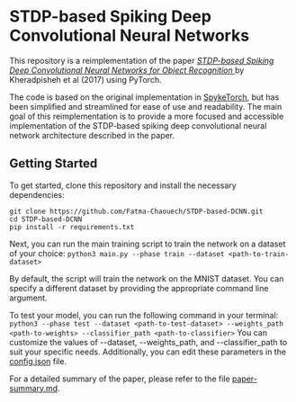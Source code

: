 # STDP-based Spiking Deep Convolutional Neural Networks

This repository is a reimplementation of the paper [*STDP-based Spiking Deep Convolutional Neural Networks for Object Recognition* ](https://https://arxiv.org/abs/1611.01421) by Kheradpisheh et al (2017) using PyTorch.

The code is based on the original implementation in [SpykeTorch](https://github.com/miladmozafari/SpykeTorch), but has been simplified and streamlined for ease of use and readability. The main goal of this reimplementation is to provide a more focused and accessible implementation of the STDP-based spiking deep convolutional neural network architecture described in the paper.
## Getting Started

To get started, clone this repository and install the necessary dependencies:
```
git clone https://github.com/Fatma-Chaouech/STDP-based-DCNN.git
cd STDP-based-DCNN
pip install -r requirements.txt
```

Next, you can run the main training script to train the network on a dataset of your choice:
`python3 main.py --phase train --dataset <path-to-train-dataset>`

By default, the script will train the network on the MNIST dataset. You can specify a different dataset by providing the appropriate command line argument.

To test your model, you can run the following command in your terminal:` python3 --phase test --dataset <path-to-test-dataset> --weights_path <path-to-weights> --classifier_path <path-to-classifier>`
You can customize the values of --dataset, --weights_path, and --classifier_path to suit your specific needs. Additionally, you can edit these parameters in the [config.json](https://github.com/Fatma-Chaouech/STDP-based-DCNN/blob/main/configs/config.json) file.

For a detailed summary of the paper, please refer to the file [paper-summary.md](paper-summary.md).
